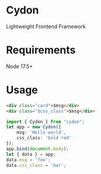 # Cydon
Lightweight Frontend Framework

# Requirements
Node 17.5+

# Usage
```html
<div class="card">$msg</div>
<div class="$css_class">$msg</div>
```

```ts
import { Cydon } from "cydon";
let app = new Cydon({
	msg: 'Hello world',
	css_class: 'bold red'
});
app.bind(document.body);
let { data } = app;
data.msg = 'foo';
data.css_class = 'bar';
```

